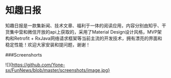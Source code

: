 # 知趣日报


知趣日报是一款集新闻、技术文章、福利于一体的阅读应用，内容分别由知乎、干货集中营和微信开放的api上获取的，采用了Material Design设计风格，MVP架构和Retrofit + RxJava网络请求框架等当前主流的开发技术，拥有漂亮的界面和稳定性能！欢迎大家安装和提问题，谢谢！


###Screenshorts


![]{https://github.com/Yone-sx/FunNews/blob/master/screenshots/image.jpg}



